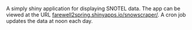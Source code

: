 A simply shiny application for displaying SNOTEL data.
The app can be viewed at the URL [farewell2spring.shinyapps.io/snowscraper/](https://farewell2spring.shinyapps.io/snowscraper/).
A cron job updates the data at noon each day.
